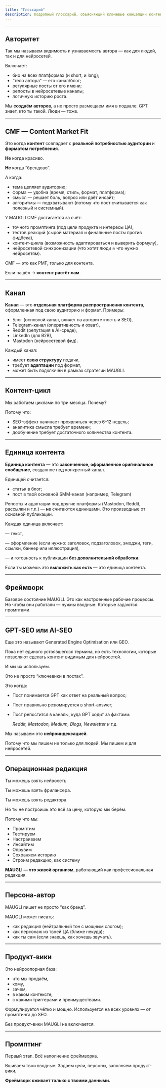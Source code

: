 ```yaml
---
title: "Глоссарий"
description: Подробный глоссарий, объясняющий ключевые концепции контент-маркетинга MAUGLI, включая Авторитет, Content Market Fit, каналы, контент-циклы, AI-SEO оптимизацию и процессы операционной редакции
---
```



---

## **Авторитет**

Так мы называем видимость и узнаваемость автора — как для людей, так и для нейросетей.

Включает:

- био на всех платформах (и short, и long);
- “тело автора” — его канал/блог;
- регулярные посты от его имени;
- репосты в нейросетевые каналы;
- логичную историю роста.

Мы **создаём авторов**, а не просто размещаем имя в подвале. GPT знает, кто ты такой. Люди — тоже.

---

## **CMF — Content Market Fit**

Это когда **контент** совпадает с **реальной потребностью аудитории** и **форматом потребления**.

**Не** когда красиво.

**Не** когда “брендово”.

А когда:

- тема цепляет аудиторию;
- форма — удобна (время, стиль, формат, платформа);
- смысл — решает боль, вопрос или даёт инсайт;
- алгоритмы — подхватывают (потому что пост считывается как полезный и системный).

У MAUGLI CMF достигается за счёт:

- точного промптинга (под цели продукта и интересы ЦА),
- тестов реакций (сырой материал и финальные посты против фидбека),
- контент-цикла (возможность адаптироваться и выверить формулу),
- нейросетевой синхронизации (что хотят люди ≈ что нужно нейросетям).

CMF — это как PMF, только для контента.

Если нашёл → **контент растёт сам**.

---

## **Канал**

**Канал** — это **отдельная платформа распространения контента**, оформленная под свою аудиторию и формат. Примеры:

- Блог (основной канал, влияет на авторитетность и SEO),
- Telegram-канал (оперативность и охват),
- Reddit (репутация в AI-среде),
- LinkedIn (для B2B),
- Mastodon (нейросетевой фид).

Каждый канал:

- имеет **свою структуру** подачи,
- требует **адаптации** под формат,
- может быть подключён в рамках стратегии MAUGLI.

---

## **Контент-цикл**

Мы работаем циклами по три месяца. Почему?

Потому что:

- SEO-эффект начинает проявляться через 6–12 недель;
- аналитика смысла требует времени;
- дообучение требует достаточного количества контента.

---
## **Единица контента**

**Единица контента** — это **законченное, оформленное оригинальное сообщение**, созданное под конкретный канал.

Единицей считается:

- статья в блог;
- пост в твой основной SMM-канал (например, Telegram)

Репосты и адаптации под другие платформы (Mastodon, Reddit, рассылки и т.п.) — **не** считаются единицами. Это производные от основной публикации.

Каждая единица включает:

— текст,

— оформление (если нужно: заголовок, подзаголовок, эмоджи, теги, ссылки, баннер или иллюстрация),

— и готовность к публикации **без дополнительной обработки**.

Если ты можешь это **выложить как есть** — это единица контента.

---

## **Фреймворк**

Базовое состояние MAUGLI. Это как настроенные рабочие процессы. Но чтобы они работали — нужны вводные. Которые задаются промптами.

---

## **GPT-SEO или AI-SEO**

Еще это называют Generated Engine Optimisation или GEO.

Пока нет единого устоявшегося термина, но есть технологии, которые позволяют сделать контент видимым для нейросетей.

И мы их используем.

Это не просто “ключевики в постах”.

Это когда:

- Пост понимается GPT как ответ на реальный вопрос;
- Пост правильно резюмируется в short-answer;
- Пост репостится в каналы, куда GPT ходит за фактами:
    
    *Reddit, Mastodon, Medium, Blogs, Newsletter и т.д.*
    

Мы называем это **нейроиндексацией**.

Потому что мы пишем не только для людей. Мы пишем и для нейросетей.

---

## **Операционная редакция**

Ты можешь взять нейросеть.

Ты можешь взять фрилансера.

Ты можешь взять редактора.

Но ты не построишь это всё за цену, которую мы берём.

Потому что мы:

- Промптим
- Тестируем
- Настраиваем
- Инсайтим
- Опрувим
- Сохраняем историю
- Строим редакцию, как систему

**MAUGLI — это живой организм**, работающий как профессиональная редакция.

---

## **Персона-автор**

 MAUGLI пишет не просто “как бренд”.

 MAUGLI может писать:

- как редакция (нейтральный тон с мощным слогом);
- как персонаж из твоей ЦА (ближе некуда);
- как ты сам (если знаешь, как хочешь звучать).

---

## **Продукт-вики**

Это нейроопорная база:

- что мы продаём,
- кому,
- зачем,
- в каком контексте,
- с какими триггерами и преимуществами.

Формулируется чётко и мощно. Используется на всех уровнях — от промптинга до SEO.

Без продукт-вики MAUGLI не включается.

---

## **Промптинг**

Первый этап. Всё наполнение фреймворка.

Вшиваем твои вводные. Задаем цели, персоны, заполняем продукт-вики.

**Фреймворк оживает только с твоими данными.**